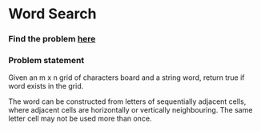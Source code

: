 # Word Search

### Find the problem [here](https://leetcode.com/problems/word-search/) 

### Problem statement
Given an m x n grid of characters board and a string word, return true if word exists in the grid.

The word can be constructed from letters of sequentially adjacent cells, where adjacent cells are horizontally or vertically neighbouring. The same letter cell may not be used more than once.
